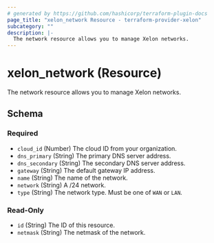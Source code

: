 ```yaml
---
# generated by https://github.com/hashicorp/terraform-plugin-docs
page_title: "xelon_network Resource - terraform-provider-xelon"
subcategory: ""
description: |-
  The network resource allows you to manage Xelon networks.
---
```


# xelon_network (Resource)

The network resource allows you to manage Xelon networks.



<!-- schema generated by tfplugindocs -->
## Schema

### Required

- `cloud_id` (Number) The cloud ID from your organization.
- `dns_primary` (String) The primary DNS server address.
- `dns_secondary` (String) The secondary DNS server address.
- `gateway` (String) The default gateway IP address.
- `name` (String) The name of the network.
- `network` (String) A /24 network.
- `type` (String) The network type. Must be one of `WAN` or `LAN`.

### Read-Only

- `id` (String) The ID of this resource.
- `netmask` (String) The netmask of the network.


